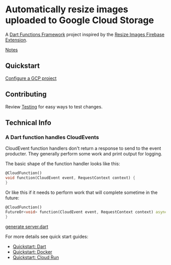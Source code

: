 # Automatically resize images uploaded to Google Cloud Storage

A [Dart Functions Framework](https://github.com/GoogleCloudPlatform/functions-framework-dart) project inspired by the [Resize Images Firebase Extension](https://firebase.google.com/products/extensions/storage-resize-images).

[Notes](https://docs.google.com/document/d/1PYeSgfAjoRGn09nK1j-s0cfQkz1kJfV_rg5Al6YQ3Bs/edit?usp=sharing)

## Quickstart

[Configure a GCP project](docs/configure_gcp.md)

## Contributing

Review [Testing](docs/testing.md) for easy ways to test changes.

## Technical Info

### A Dart function handles CloudEvents

CloudEvent function handlers don't return a response to send to the event
producter. They generally perform some work and print output for logging.

The basic shape of the function handler looks like this:

```dart
@CloudFunction()
void function(CloudEvent event, RequestContext context) {
}
```

Or like this if it needs to perform work that will complete sometime in the
future:

```dart
@CloudFunction()
FutureOr<void> function(CloudEvent event, RequestContext context) async {
}
```

[generate server.dart](docs/generate_server.md)

For more details see quick start guides:

- [Quickstart: Dart]
- [Quickstart: Docker]
- [Quickstart: Cloud Run]

<!-- reference links -->
[curl]: https://curl.se/docs/manual.html
[Quickstart: Dart]: https://github.com/GoogleCloudPlatform/functions-framework-dart/blob/main/docs/quickstarts/01-quickstart-dart.md
[Quickstart: Docker]: https://github.com/GoogleCloudPlatform/functions-framework-dart/blob/main/docs/quickstarts/02-quickstart-docker.md
[Quickstart: Cloud Run]: https://github.com/GoogleCloudPlatform/functions-framework-dart/blob/main/docs/quickstarts/03-quickstart-cloudrun.md
[postman]: https://www.postman.com/product/api-client/
